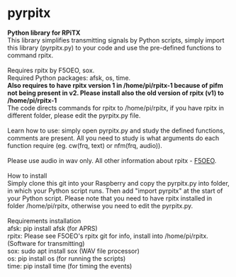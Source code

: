 # pyrpitx
<b>Python library for RPiTX</b><br>
This library simplifies transmitting signals by Python scripts, simply import this library (pyrpitx.py) to your code and use the pre-defined functions to command rpitx.<br><br>
Requires rpitx by F5OEO, sox.<br>Required Python packages: afsk, os, time. <br><b>Also requires to have rpitx version 1 in /home/pi/rpitx-1 because of pifm not being present in v2. Please install also the old version of rpitx (v1) to /home/pi/rpitx-1</b><br>
The code directs commands for rpitx to /home/pi/rpitx, if you have rpitx in different folder, please edit the pyrpitx.py file.<br><br>
Learn how to use: simply open pyrpitx.py and study the defined functions, comments are present. All you need to study is what arguments do
each function require (eg. cw(frq, text) or nfm(frq, audio)).<br>
<br>
Please use audio in wav only. All other information about rpitx - <a href="github.com/F5OEO/rpitx">F5OEO</a>.<br><br>
How to install<br>
Simply clone this git into your Raspberry and copy the pyrpitx.py into folder, in which your Python script runs. Then add "import pyrpitx" at the start of your Python script. Please note that you need to have rpitx installed in folder /home/pi/rpitx, otherwise you need to edit the pyrpitx.py.<br>
<br>Requirements installation<br>
afsk: pip install afsk (for APRS)<br>
rpitx: Please see F5OEO's rpitx git for info, install into /home/pi/rpitx. (Software for transmitting)<br>
sox: sudo apt install sox (WAV file processor)<br>
os: pip install os (for running the scripts)<br>
time: pip install time (for timing the events)
